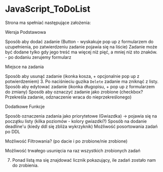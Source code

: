 # JavaScript_ToDoList

Strona ma spełniać następujące założenia:

Wersja Podstawowa 

Sposób aby dodać zadanie (Button - wyskakuje pop up z formularzem do uzupełnienia, po zatwierdzeniu zadanie pojawia się na liście)
Zadanie może być dodane tylko gdy jego treść ma więcej niż pięć, a mniej niż sto znaków. - po dodaniu zerujemy formularz

Miejsce na zadania

Sposób aby usunąć zadanie (ikonka kosza, + opcjonalnie pop up z potwierdzeniem) 3. Po naciśnieciu guzika ```Delete``` zadanie ma zniknąć z listy.
Sposób aby edytować zadanie (ikonka długopisu, + pop up z formularzem do zmiany)
Sposób aby oznaczyć zadanie jako zrobione (checkbox? Przekreśla zadanie, odznaczenie wraca do nieprzekreślonego)

Dodatkowe Funkcje

Sposób oznaczenia zadania jako priorytetowe (Gwiazdka) -> pojawia się na początku listy (kilka poziomów - kolory gwiazdki?)
Sposób na dodanie deadline'u (kiedy ddl się zbliża wykrzyknik)
Możliwość posortowania zadań po DDL 

Możliwość Filtrowania? (po dacie i po zrobione/nie zrobione)

Możliwość trwałego usunięcia na raz wszystkich zrobionych zadań

7. Ponad listą ma się znajdować licznik pokazujący, ile zadań zostało nam do zrobienia.
